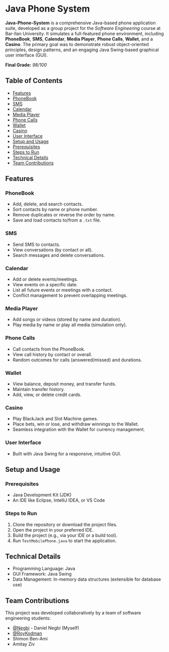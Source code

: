 # Java Phone System

**Java-Phone-System** is a comprehensive Java-based phone application suite, developed as a group project for the *Software Engineering* course at Bar-Ilan University. It simulates a full-featured phone environment, including **PhoneBook**, **SMS**, **Calendar**, **Media Player**, **Phone Calls**, **Wallet**, and a **Casino**. The primary goal was to demonstrate robust object-oriented principles, design patterns, and an engaging Java Swing-based graphical user interface (GUI).

**Final Grade:** *98/100*

## Table of Contents
  - [Features](#features)
  - [PhoneBook](#phonebook)
  - [SMS](#sms)
  - [Calendar](#calendar)
  - [Media Player](#media-player)
  - [Phone Calls](#phone-calls)
  - [Wallet](#wallet)
  - [Casino](#casino)
  - [User Interface](#user-interface)
  - [Setup and Usage](#setup-and-usage)
  - [Prerequisites](#prerequisites)
  - [Steps to Run](#steps-to-run)
  - [Technical Details](#technical-details)
  - [Team Contributions](#team-contributions)

## Features

### PhoneBook
- Add, delete, and search contacts.
- Sort contacts by name or phone number.
- Remove duplicates or reverse the order by name.
- Save and load contacts to/from a `.txt` file.

### SMS
- Send SMS to contacts.
- View conversations (by contact or all).
- Search messages and delete conversations.

### Calendar
- Add or delete events/meetings.
- View events on a specific date.
- List all future events or meetings with a contact.
- Conflict management to prevent overlapping meetings.

### Media Player
- Add songs or videos (stored by name and duration).
- Play media by name or play all media (simulation only).

### Phone Calls
- Call contacts from the PhoneBook.
- View call history by contact or overall.
- Random outcomes for calls (answered/missed) and durations.

### Wallet
- View balance, deposit money, and transfer funds.
- Maintain transfer history.
- Add, view, or delete credit cards.

### Casino
- Play BlackJack and Slot Machine games.
- Place bets, win or lose, and withdraw winnings to the Wallet.
- Seamless integration with the Wallet for currency management.

### User Interface
- Built with Java Swing for a responsive, intuitive GUI.

## Setup and Usage

### Prerequisites
- Java Development Kit (JDK)
- An IDE like Eclipse, IntelliJ IDEA, or VS Code

### Steps to Run
1. Clone the repository or download the project files.
2. Open the project in your preferred IDE.
3. Build the project (e.g., via your IDE or a build tool).
4. Run `TestMobilePhone.java` to start the application.

## Technical Details
- Programming Language: Java
- GUI Framework: Java Swing
- Data Management: In-memory data structures (extensible for database use)

## Team Contributions
This project was developed collaboratively by a team of software engineering students:
- [@Negbi](https://github.com/Negbi) - Daniel Negbi (Myself)
- [@RoyKodman](https://github.com/RoyKodman)
- Shimon Ben-Ami
- Amitay Ziv
